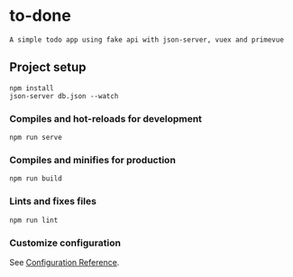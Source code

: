 # to-done
```
A simple todo app using fake api with json-server, vuex and primevue
```

## Project setup
```
npm install
json-server db.json --watch
```

### Compiles and hot-reloads for development
```
npm run serve
```

### Compiles and minifies for production
```
npm run build
```

### Lints and fixes files
```
npm run lint
```

### Customize configuration
See [Configuration Reference](https://cli.vuejs.org/config/).
